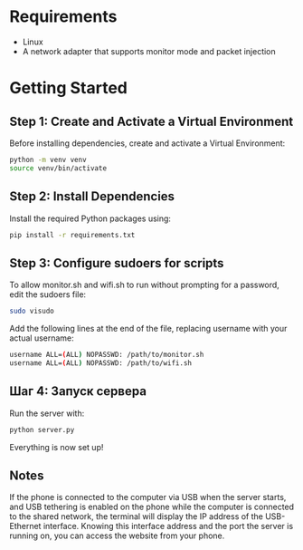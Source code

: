 # Requirements
* Linux
* A network adapter that supports monitor mode and packet injection
  
# Getting Started
## Step 1: Create and Activate a Virtual Environment
Before installing dependencies, create and activate a Virtual Environment:

```bash
python -m venv venv
source venv/bin/activate
```

## Step 2: Install Dependencies
Install the required Python packages using:

```bash
pip install -r requirements.txt
```

## Step 3: Configure sudoers for scripts
To allow monitor.sh and wifi.sh to run without prompting for a password, edit the sudoers file:

```bash
sudo visudo
```

Add the following lines at the end of the file, replacing username with your actual username:

```bash
username ALL=(ALL) NOPASSWD: /path/to/monitor.sh
username ALL=(ALL) NOPASSWD: /path/to/wifi.sh
```

## Шаг 4: Запуск сервера
Run the server with:

```bash
python server.py
```

Everything is now set up!

## Notes
If the phone is connected to the computer via USB when the server starts, and USB tethering is enabled on the phone while the computer is connected to the shared network, the terminal will display the IP address of the USB-Ethernet interface.
Knowing this interface address and the port the server is running on, you can access the website from your phone.
